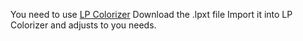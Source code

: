 You need to use [LP Colorizer](https://www.lpcolorizer.com/)
Download the .lpxt file
Import it into LP Colorizer and adjusts to you needs.
